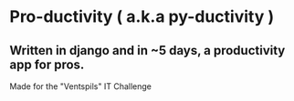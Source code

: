 <h1>Pro-ductivity ( a.k.a py-ductivity )</h1>
<h2>Written in django and in ~5 days, a productivity app for pros.</h2>
<p>Made for the "Ventspils" IT Challenge</p>
